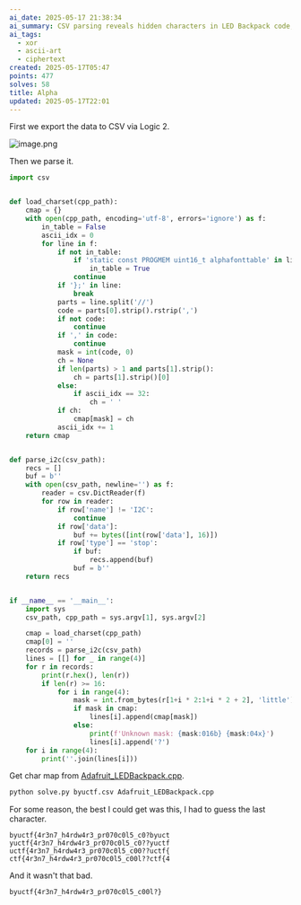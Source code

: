 ```yaml
---
ai_date: 2025-05-17 21:38:34
ai_summary: CSV parsing reveals hidden characters in LED Backpack code, hinting at ASCII art XOR cipher
ai_tags:
  - xor
  - ascii-art
  - ciphertext
created: 2025-05-17T05:47
points: 477
solves: 58
title: Alpha
updated: 2025-05-17T22:01
---
```


First we export the data to CSV via Logic 2.

![image.png](https://res.cloudinary.com/kumonochisanaka/image/upload/v1747475861/2025/05/8cf348e909be33fb93f0e5aada82299c.png)

Then we parse it.

```python
import csv


def load_charset(cpp_path):
    cmap = {}
    with open(cpp_path, encoding='utf-8', errors='ignore') as f:
        in_table = False
        ascii_idx = 0
        for line in f:
            if not in_table:
                if 'static const PROGMEM uint16_t alphafonttable' in line:
                    in_table = True
                continue
            if '};' in line:
                break
            parts = line.split('//')
            code = parts[0].strip().rstrip(',')
            if not code:
                continue
            if ',' in code:
                continue
            mask = int(code, 0)
            ch = None
            if len(parts) > 1 and parts[1].strip():
                ch = parts[1].strip()[0]
            else:
                if ascii_idx == 32:
                    ch = ' '
            if ch:
                cmap[mask] = ch
            ascii_idx += 1
    return cmap


def parse_i2c(csv_path):
    recs = []
    buf = b''
    with open(csv_path, newline='') as f:
        reader = csv.DictReader(f)
        for row in reader:
            if row['name'] != 'I2C':
                continue
            if row['data']:
                buf += bytes([int(row['data'], 16)])
            if row['type'] == 'stop':
                if buf:
                    recs.append(buf)
                buf = b''
    return recs


if __name__ == '__main__':
    import sys
    csv_path, cpp_path = sys.argv[1], sys.argv[2]

    cmap = load_charset(cpp_path)
    cmap[0] = ''
    records = parse_i2c(csv_path)
    lines = [[] for _ in range(4)]
    for r in records:
        print(r.hex(), len(r))
        if len(r) >= 16:
            for i in range(4):
                mask = int.from_bytes(r[1+i * 2:1+i * 2 + 2], 'little')
                if mask in cmap:
                    lines[i].append(cmap[mask])
                else:
                    print(f'Unknown mask: {mask:016b} {mask:04x}')
                    lines[i].append('?')
    for i in range(4):
        print(''.join(lines[i]))
```

Get char map from [Adafruit_LEDBackpack.cpp](https://github.com/adafruit/Adafruit_LED_Backpack/blob/master/Adafruit_LEDBackpack.cpp).

```bash
python solve.py byuctf.csv Adafruit_LEDBackpack.cpp
```

For some reason, the best I could get was this, I had to guess the last character.

```
byuctf{4r3n7_h4rdw4r3_pr070c0l5_c0?byuct
yuctf{4r3n7_h4rdw4r3_pr070c0l5_c0??yuctf
uctf{4r3n7_h4rdw4r3_pr070c0l5_c00??uctf{
ctf{4r3n7_h4rdw4r3_pr070c0l5_c00l??ctf{4
```

And it wasn't that bad.

```flag
byuctf{4r3n7_h4rdw4r3_pr070c0l5_c00l?}
```